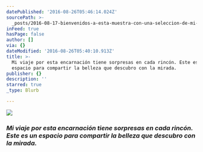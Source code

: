 ```yaml
---
datePublished: '2016-08-26T05:46:14.024Z'
sourcePath: >-
  _posts/2016-08-17-bienvenidos-a-esta-muestra-con-una-seleccion-de-mi-trabajo-f.md
inFeed: true
hasPage: false
author: []
via: {}
dateModified: '2016-08-26T05:40:10.913Z'
title: >-
  Mi viaje por esta encarnación tiene sorpresas en cada rincón. Este es un
  espacio para compartir la belleza que descubro con la mirada.
publisher: {}
description: ''
starred: true
_type: Blurb

---
```

![](https://the-grid-user-content.s3-us-west-2.amazonaws.com/4e2e5c32-de53-4a8c-a50d-63bce5dc8fae.jpg)

### _Mi viaje por esta encarnación tiene sorpresas en cada rincón. Este es un espacio para compartir la belleza que descubro con la mirada._
